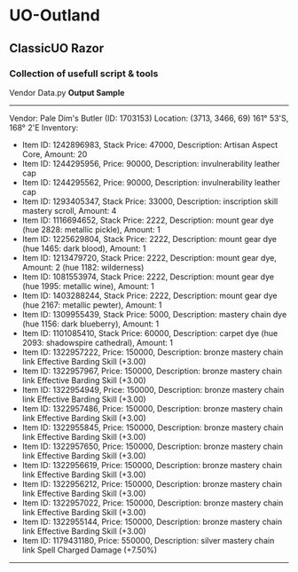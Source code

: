 # UO-Outland
## ClassicUO Razor
### Collection of usefull script & tools

Vendor Data.py     **Output Sample**

--------------------------------------------------
Vendor: Pale Dim's Butler (ID: 1703153)
Location: (3713, 3466, 69) 161° 53'S, 168° 2'E
Inventory:
  - Item ID: 1242896983, Stack Price: 47000, Description: Artisan Aspect Core, Amount: 20
  - Item ID: 1244295956, Price: 90000, Description: invulnerability leather cap
  - Item ID: 1244295562, Price: 90000, Description: invulnerability leather cap
  - Item ID: 1293405347, Stack Price: 33000, Description: inscription skill mastery scroll, Amount: 4
  - Item ID: 1116694652, Stack Price: 2222, Description: mount gear dye (hue 2828: metallic pickle), Amount: 1
  - Item ID: 1225629804, Stack Price: 2222, Description: mount gear dye (hue 1465: dark blood), Amount: 1
  - Item ID: 1213479720, Stack Price: 2222, Description: mount gear dye, Amount: 2 (hue 1182: wilderness)
  - Item ID: 1081553974, Stack Price: 2222, Description: mount gear dye (hue 1995: metallic wine), Amount: 1
  - Item ID: 1403288244, Stack Price: 2222, Description: mount gear dye (hue 2167: metallic pewter), Amount: 1
  - Item ID: 1309955439, Stack Price: 5000, Description: mastery chain dye (hue 1156: dark blueberry), Amount: 1
  - Item ID: 1101085410, Stack Price: 60000, Description: carpet dye (hue 2093: shadowspire cathedral), Amount: 1
  - Item ID: 1322957222, Price: 150000, Description: bronze mastery chain link Effective Barding Skill (+3.00)
  - Item ID: 1322957967, Price: 150000, Description: bronze mastery chain link Effective Barding Skill (+3.00)
  - Item ID: 1322954949, Price: 150000, Description: bronze mastery chain link Effective Barding Skill (+3.00)
  - Item ID: 1322957486, Price: 150000, Description: bronze mastery chain link Effective Barding Skill (+3.00)
  - Item ID: 1322955845, Price: 150000, Description: bronze mastery chain link Effective Barding Skill (+3.00)
  - Item ID: 1322957650, Price: 150000, Description: bronze mastery chain link Effective Barding Skill (+3.00)
  - Item ID: 1322956619, Price: 150000, Description: bronze mastery chain link Effective Barding Skill (+3.00)
  - Item ID: 1322956212, Price: 150000, Description: bronze mastery chain link Effective Barding Skill (+3.00)
  - Item ID: 1322957022, Price: 150000, Description: bronze mastery chain link Effective Barding Skill (+3.00)
  - Item ID: 1322955144, Price: 150000, Description: bronze mastery chain link Effective Barding Skill (+3.00)
  - Item ID: 1179431180, Price: 550000, Description: silver mastery chain link Spell Charged Damage (+7.50%)
--------------------------------------------------